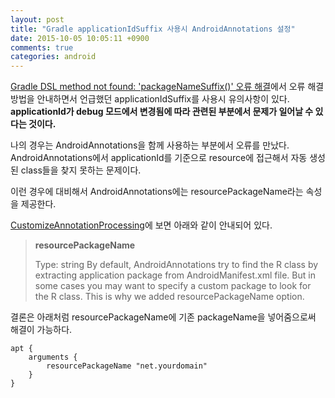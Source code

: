 ```yaml
---
layout: post
title: "Gradle applicationIdSuffix 사용시 AndroidAnnotations 설정"
date: 2015-10-05 10:05:11 +0900
comments: true
categories: android
---
```

[Gradle DSL method not found: 'packageNameSuffix()' 오류 해결](/2015/10/05/gradle-dsl-method-not-found-packagenamesuffix/)에서 오류 해결 방법을 안내하면서 언급했던 applicationIdSuffix를 사용시 유의사항이 있다. **applicationId가 debug 모드에서 변경됨에 따라 관련된 부분에서 문제가 일어날 수 있다는 것이다.**

나의 경우는 AndroidAnnotations을 함께 사용하는 부분에서 오류를 만났다. AndroidAnnotations에서 applicationId를 기준으로 resource에 접근해서 자동 생성된 class들을 찾지 못하는 문제이다.

이런 경우에 대비해서 AndroidAnnotations에는 resourcePackageName라는 속성을 제공한다.

[CustomizeAnnotationProcessing](https://github.com/excilys/androidannotations/wiki/CustomizeAnnotationProcessing)에 보면 아래와 같이 안내되어 있다.

> **resourcePackageName**
>
> Type: string
> By default, AndroidAnnotations try to find the R class by extracting application package from AndroidManifest.xml file. But in some cases you may want to specify a custom package to look for the R class. This is why we added resourcePackageName option.

결론은 아래처럼 resourcePackageName에 기존 packageName을 넣어줌으로써 해결이 가능하다.


```
apt {
    arguments {
        resourcePackageName "net.yourdomain"
    }
}
```